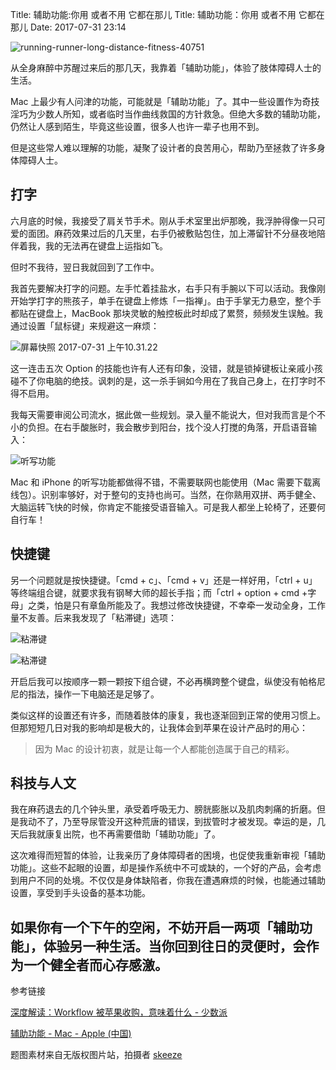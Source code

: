 Title: 辅助功能:你用 或者不用 它都在那儿
Title: 辅助功能：你用 或者不用 它都在那儿
Date: 2017-07-31 23:14

![running-runner-long-distance-fitness-40751](https://ws3.sinaimg.cn/large/006tNc79gy1fi3h2mf45fj31kw0rsq5s.jpg)

从全身麻醉中苏醒过来后的那几天，我靠着「辅助功能」，体验了肢体障碍人士的生活。

Mac 上最少有人问津的功能，可能就是「辅助功能」了。其中一些设置作为奇技淫巧为少数人所知，或者临时当作曲线救国的方针救急。但绝大多数的辅助功能，仍然让人感到陌生，毕竟这些设置，很多人也许一辈子也用不到。

但是这些常人难以理解的功能，凝聚了设计者的良苦用心，帮助乃至拯救了许多身体障碍人士。

## 打字

六月底的时候，我接受了肩关节手术。刚从手术室里出炉那晚，我浮肿得像一只可爱的面团。麻药效果过后的几天里，右手仍被敷贴包住，加上滞留针不分昼夜地陪伴着我，我的无法再在键盘上运指如飞。

但时不我待，翌日我就回到了工作中。

我首先要解决打字的问题。左手忙着挂盐水，右手只有手腕以下可以活动。我像刚开始学打字的熊孩子，单手在键盘上修炼「一指禅」。由于手掌无力悬空，整个手都贴在键盘上，MacBook 那块灵敏的触控板此时却成了累赘，频频发生误触。我通过设置「鼠标键」来规避这一麻烦：

![屏幕快照 2017-07-31 上午10.31.22](https://ws1.sinaimg.cn/large/006tNc79gy1fi3h2porcfj317c0u8gpg.jpg)

这一连击五次 Option 的技能也许有人还有印象，没错，就是锁掉键板让亲戚小孩碰不了你电脑的绝技。讽刺的是，这一杀手锏如今用在了我自己身上，在打字时不得不启用。

我每天需要审阅公司流水，据此做一些规划。录入量不能说大，但对我而言是个不小的负担。在右手酸胀时，我会散步到阳台，找个没人打搅的角落，开启语音输入：

![听写功能](https://ws4.sinaimg.cn/large/006tNc79gy1fi3h2nj097j30rx0g9t8u.jpg)

Mac 和 iPhone 的听写功能都做得不错，不需要联网也能使用（Mac 需要下载离线包）。识别率够好，对于整句的支持也尚可。当然，在你熟用双拼、两手健全、大脑运转飞快的时候，你肯定不能接受语音输入。可是我人都坐上轮椅了，还要何自行车！

## 快捷键

另一个问题就是按快捷键。「cmd + c」、「cmd + v」还是一样好用，「ctrl +  u」等终端组合键，就要求我有钢琴大师的超长手指；而「ctrl + option + cmd +字母」之类，怕是只有章鱼所能及了。我想过修改快捷键，不幸牵一发动全身，工作量不友善。后来我发现了「粘滞键」选项：

![粘滞键](https://ws3.sinaimg.cn/large/006tNc79gy1fi3h2tdbmfj317c0u8td0.jpg)

![粘滞键](https://ws1.sinaimg.cn/large/006tNc79gy1fi3h2sam3yj30kq0doab6.jpg)

开启后我可以按顺序一颗一颗按下组合键，不必再横跨整个键盘，纵使没有帕格尼尼的指法，操作一下电脑还是足够了。

类似这样的设置还有许多，而随着肢体的康复，我也逐渐回到正常的使用习惯上。但那短短几日对我的影响却是极大的，让我体会到苹果在设计产品时的用心：

> 因为 Mac 的设计初衷，就是让每一个人都能创造属于自己的精彩。

## 科技与人文

我在麻药退去的几个钟头里，承受着呼吸无力、膀胱膨胀以及肌肉刺痛的折磨。但是我动不了，乃至导尿管没开这种荒唐的错误，到拔管时才被发现。幸运的是，几天后我就康复出院，也不再需要借助「辅助功能」了。

这次难得而短暂的体验，让我亲历了身体障碍者的困境，也促使我重新审视「辅助功能」。这些不起眼的设置，却是操作系统中不可或缺的，一个好的产品，会考虑到用户不同的处境。不仅仅是身体缺陷者，你我在遭遇麻烦的时候，也能通过辅助设置，享受到手头设备的基本功能。

如果你有一个下午的空闲，不妨开启一两项「辅助功能」，体验另一种生活。当你回到往日的灵便时，会作为一个健全者而心存感激。
------

参考链接

[深度解读：Workflow 被苹果收购，意味着什么 - 少数派](https://sspai.com/post/38438)

[辅助功能 - Mac - Apple (中国)](https://www.apple.com/cn/accessibility/mac/)

题图素材来自无版权图片站，拍摄者 [skeeze](https://pixabay.com/en/users/skeeze-272447/)